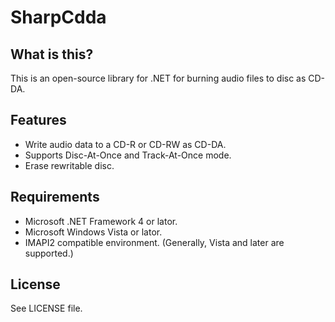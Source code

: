 # SharpCdda

## What is this?
This is an open-source library for .NET for burning audio files to disc as CD-DA.

## Features
- Write audio data to a CD-R or CD-RW as CD-DA.
- Supports Disc-At-Once and Track-At-Once mode.
- Erase rewritable disc.

## Requirements
- Microsoft .NET Framework 4 or lator.
- Microsoft Windows Vista or lator. 
- IMAPI2 compatible environment. (Generally, Vista and later are supported.)

## License
See LICENSE file.
